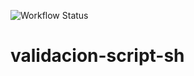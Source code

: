 ![Workflow Status](https://github.com/Steve-2025/validacion-script-sh/actions/workflows/validate.yml/badge.svg)
# validacion-script-sh
